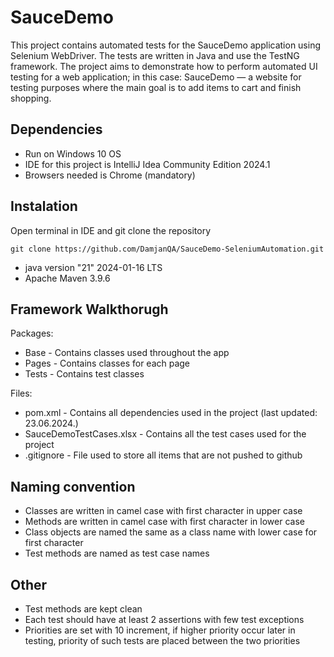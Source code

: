 # SauceDemo
This project contains automated tests for the SauceDemo application using Selenium WebDriver. The tests are written in Java and use the TestNG framework.
The project aims to demonstrate how to perform automated UI testing for a web application; in this case: SauceDemo — a website for testing purposes where the main goal is to add items to cart and finish shopping.

## Dependencies
* Run on Windows 10 OS
* IDE for this project is IntelliJ Idea Community Edition 2024.1
* Browsers needed is Chrome (mandatory)

## Instalation

Open terminal in IDE and git clone the repository

```
git clone https://github.com/DamjanQA/SauceDemo-SeleniumAutomation.git
```
* java version "21" 2024-01-16 LTS
* Apache Maven 3.9.6

## Framework Walkthorugh
Packages:
* Base - Contains classes used throughout the app
* Pages - Contains classes for each page
* Tests - Contains test classes

Files:
* pom.xml - Contains all dependencies used in the project (last updated: 23.06.2024.)
* SauceDemoTestCases.xlsx - Contains all the test cases used for the project
* .gitignore - File used to store all items that are not pushed to github

## Naming convention
* Classes are written in camel case with first character in upper case
* Methods are written in camel case with first character in lower case
* Class objects are named the same as a class name with lower case for first character
* Test methods are named as test case names

## Other
* Test methods are kept clean
* Each test should have at least 2 assertions with few test exceptions
* Priorities are set with 10 increment, if higher priority occur later in testing, priority of such tests are placed between the two priorities
